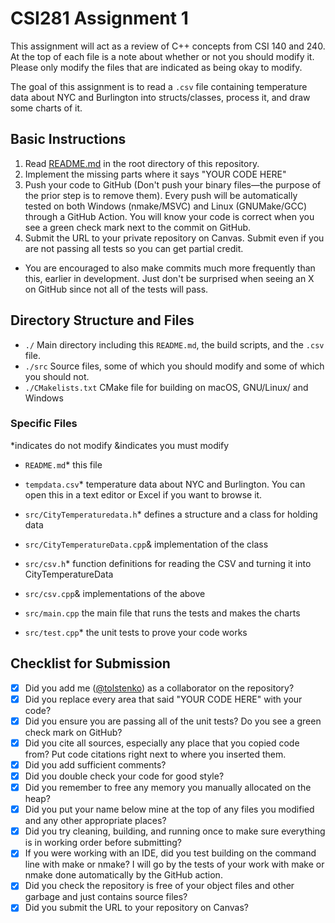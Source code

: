 # CSI281 Assignment 1

This assignment will act as a review of C++ concepts from CSI 140 and 240. At the top of each file is a note about whether or not you should modify it. Please only modify the files that are indicated as being okay to modify.

The goal of this assignment is to read a `.csv` file containing temperature data about NYC and Burlington into structs/classes, process it, and draw some charts of it.

## Basic Instructions

1. Read [README.md](../README.md) in the root directory of this repository.
2. Implement the missing parts where it says "YOUR CODE HERE"
3. Push your code to GitHub (Don't push your binary files—the purpose of the prior step is to remove them). Every push will be automatically tested on both Windows (nmake/MSVC) and Linux (GNUMake/GCC) through a GitHub Action. You will know your code is correct when you see a green check mark next to the commit on GitHub.
4. Submit the URL to your private repository on Canvas. Submit even if you are not passing all tests so you can get partial credit.

* You are encouraged to also make commits much more frequently than this, earlier in development. Just don't be surprised when seeing an X on GitHub since not all of the tests will pass.

## Directory Structure and Files

- `./` Main directory including this `README.md`, the build scripts, and the `.csv` file.
- `./src` Source files, some of which you should modify and some of which you should not.
- `./CMakelists.txt` CMake file for building on macOS, GNU/Linux/ and Windows

### Specific Files

*indicates do not modify
&indicates you must modify

- `README.md`* this file
- `tempdata.csv`* temperature data about NYC and Burlington. You can open this in a text editor or Excel if you want to browse it.

- `src/CityTemperaturedata.h`* defines a structure and a class for holding data
- `src/CityTemperatureData.cpp`& implementation of the class
- `src/csv.h`* function definitions for reading the CSV and turning it into CityTemperatureData
- `src/csv.cpp`& implementations of the above
- `src/main.cpp` the main file that runs the tests and makes the charts
- `src/test.cpp`* the unit tests to prove your code works

## Checklist for Submission

- [x] Did you add me ([@tolstenko](https://github.com/tolstenko)) as a collaborator on the repository?
- [x] Did you replace every area that said "YOUR CODE HERE" with your code?
- [x] Did you ensure you are passing all of the unit tests? Do you see a green check mark on GitHub?
- [x] Did you cite all sources, especially any place that you copied code from? Put code citations right next to where you inserted them.
- [x] Did you add sufficient comments?
- [x] Did you double check your code for good style?
- [x] Did you remember to free any memory you manually allocated on the heap?
- [x] Did you put your name below mine at the top of any files you modified and any other appropriate places?
- [x] Did you try cleaning, building, and running once to make sure everything is in working order before submitting?
- [x] If you were working with an IDE, did you test building on the command line with make or nmake? I will go by the tests of your work with make or nmake done automatically by the GitHub action.
- [x] Did you check the repository is free of your object files and other garbage and just contains source files?
- [x] Did you submit the URL to your repository on Canvas?
